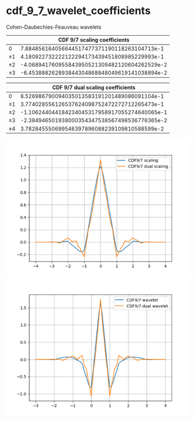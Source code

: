 # cdf_9_7_wavelet_coefficients

Cohen-Daubechies-Feauveau wavelets

|| CDF 9/7 scaling coefficients |
|-|-|
| 0|7.884856164056644517477371190118263104713e-1|
| ±1|4.180922732222122294173439451808985229993e-1|
| ±2|-4.068941760955843950521309482120604262529e-2|
| ±3|-6.453888262893844304868848049619141038894e-2|

|| CDF 9/7 dual scaling coefficients |
|-|-|
| 0|8.526986790094035013583191201489086091104e-1|
| ±1|3.774028556126537624098752472272712265473e-1|
| ±2|-1.106244044184234045317958917055274640065e-1|
| ±3|-2.384946501938000354347538567498536776365e-2|
| ±4|3.782845550699546397896088239109810588599e-2|

!['plt'](https://github.com/fukuroder/cdf_9_7_wavelet_coefficients/blob/master/cdf_9_7_scaling.png)
!['plt'](https://github.com/fukuroder/cdf_9_7_wavelet_coefficients/blob/master/cdf_9_7_wavelet.png)
